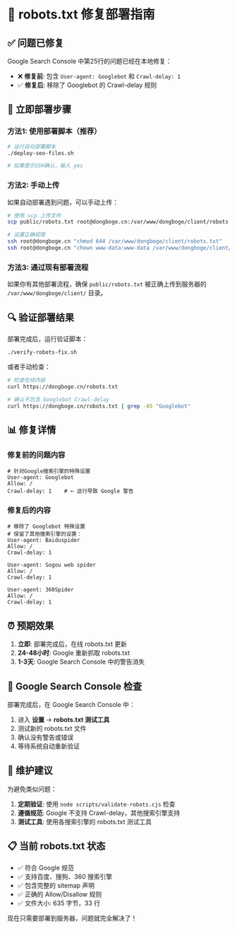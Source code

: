 # 🤖 robots.txt 修复部署指南

## ✅ 问题已修复

Google Search Console 中第25行的问题已经在本地修复：

- ❌ **修复前**: 包含 `User-agent: Googlebot` 和 `Crawl-delay: 1`
- ✅ **修复后**: 移除了 Googlebot 的 Crawl-delay 规则

## 🚀 立即部署步骤

### 方法1: 使用部署脚本（推荐）

```bash
# 运行自动部署脚本
./deploy-seo-files.sh

# 如果提示SSH确认，输入 yes
```

### 方法2: 手动上传

如果自动部署遇到问题，可以手动上传：

```bash
# 使用 scp 上传文件
scp public/robots.txt root@dongboge.cn:/var/www/dongboge/client/robots.txt

# 设置正确权限
ssh root@dongboge.cn "chmod 644 /var/www/dongboge/client/robots.txt"
ssh root@dongboge.cn "chown www-data:www-data /var/www/dongboge/client/robots.txt"
```

### 方法3: 通过现有部署流程

如果你有其他部署流程，确保 `public/robots.txt` 被正确上传到服务器的 `/var/www/dongboge/client/` 目录。

## 🔍 验证部署结果

部署完成后，运行验证脚本：

```bash
./verify-robots-fix.sh
```

或者手动检查：

```bash
# 检查在线内容
curl https://dongboge.cn/robots.txt

# 确认不包含 Googlebot Crawl-delay
curl https://dongboge.cn/robots.txt | grep -A5 "Googlebot"
```

## 📊 修复详情

### 修复前的问题内容

```
# 针对Google搜索引擎的特殊设置
User-agent: Googlebot
Allow: /
Crawl-delay: 1    # ← 这行导致 Google 警告
```

### 修复后的内容

```
# 移除了 Googlebot 特殊设置
# 保留了其他搜索引擎的设置：
User-agent: Baiduspider
Allow: /
Crawl-delay: 1

User-agent: Sogou web spider
Allow: /
Crawl-delay: 1

User-agent: 360Spider
Allow: /
Crawl-delay: 1
```

## ⏰ 预期效果

1. **立即**: 部署完成后，在线 robots.txt 更新
2. **24-48小时**: Google 重新抓取 robots.txt
3. **1-3天**: Google Search Console 中的警告消失

## 🎯 Google Search Console 检查

部署完成后，在 Google Search Console 中：

1. 进入 **设置** → **robots.txt 测试工具**
2. 测试新的 robots.txt 文件
3. 确认没有警告或错误
4. 等待系统自动重新验证

## 🔧 维护建议

为避免类似问题：

1. **定期验证**: 使用 `node scripts/validate-robots.cjs` 检查
2. **遵循规范**: Google 不支持 Crawl-delay，其他搜索引擎支持
3. **测试工具**: 使用各搜索引擎的 robots.txt 测试工具

## 📋 当前 robots.txt 状态

- ✅ 符合 Google 规范
- ✅ 支持百度、搜狗、360 搜索引擎
- ✅ 包含完整的 sitemap 声明
- ✅ 正确的 Allow/Disallow 规则
- ✅ 文件大小: 635 字节，33 行

现在只需要部署到服务器，问题就完全解决了！
